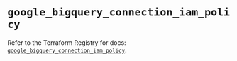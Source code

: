 # `google_bigquery_connection_iam_policy`

Refer to the Terraform Registry for docs: [`google_bigquery_connection_iam_policy`](https://registry.terraform.io/providers/hashicorp/google/6.25.0/docs/resources/bigquery_connection_iam_policy).
